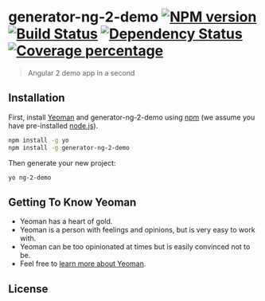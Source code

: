 # generator-ng-2-demo [![NPM version][npm-image]][npm-url] [![Build Status][travis-image]][travis-url] [![Dependency Status][daviddm-image]][daviddm-url] [![Coverage percentage][coveralls-image]][coveralls-url]

> Angular 2 demo app in a second

## Installation

First, install [Yeoman](http://yeoman.io) and generator-ng-2-demo using [npm](https://www.npmjs.com/) (we assume you have pre-installed [node.js](https://nodejs.org/)).

```bash
npm install -g yo
npm install -g generator-ng-2-demo
```

Then generate your new project:

```bash
yo ng-2-demo
```

## Getting To Know Yeoman

 * Yeoman has a heart of gold.
 * Yeoman is a person with feelings and opinions, but is very easy to work with.
 * Yeoman can be too opinionated at times but is easily convinced not to be.
 * Feel free to [learn more about Yeoman](http://yeoman.io/).

## License

[npm-image]: https://badge.fury.io/js/generator-demo-ng-2.svg
[npm-url]: https://npmjs.org/package/generator-demo-ng-2
[travis-image]: https://travis-ci.org//generator-demo-ng-2.svg?branch=master
[travis-url]: https://travis-ci.org//generator-demo-ng-2
[daviddm-image]: https://david-dm.org//generator-demo-ng-2.svg?theme=shields.io
[daviddm-url]: https://david-dm.org//generator-demo-ng-2
[coveralls-image]: https://coveralls.io/repos//generator-demo-ng-2/badge.svg
[coveralls-url]: https://coveralls.io/r//generator-demo-ng-2
